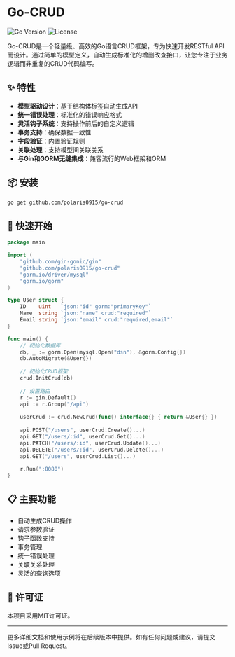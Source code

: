 # Go-CRUD

![Go Version](https://img.shields.io/badge/Go-1.18+-blue.svg)
![License](https://img.shields.io/badge/License-MIT-green.svg)

Go-CRUD是一个轻量级、高效的Go语言CRUD框架，专为快速开发RESTful API而设计。通过简单的模型定义，自动生成标准化的增删改查接口，让您专注于业务逻辑而非重复的CRUD代码编写。

## ✨ 特性

- **模型驱动设计**：基于结构体标签自动生成API
- **统一错误处理**：标准化的错误响应格式
- **灵活钩子系统**：支持操作前后的自定义逻辑
- **事务支持**：确保数据一致性
- **字段验证**：内置验证规则
- **关联处理**：支持模型间关联关系
- **与Gin和GORM无缝集成**：兼容流行的Web框架和ORM

## 📦 安装

```bash
go get github.com/polaris0915/go-crud
```

## 🚀 快速开始

```go
package main

import (
    "github.com/gin-gonic/gin"
    "github.com/polaris0915/go-crud"
    "gorm.io/driver/mysql"
    "gorm.io/gorm"
)

type User struct {
    ID    uint   `json:"id" gorm:"primaryKey"`
    Name  string `json:"name" crud:"required"`
    Email string `json:"email" crud:"required,email"`
}

func main() {
    // 初始化数据库
    db, _ := gorm.Open(mysql.Open("dsn"), &gorm.Config{})
    db.AutoMigrate(&User{})
    
    // 初始化CRUD框架
    crud.InitCrud(db)
    
    // 设置路由
    r := gin.Default()
    api := r.Group("/api")
    
    userCrud := crud.NewCrud(func() interface{} { return &User{} })
    
    api.POST("/users", userCrud.Create()...)
    api.GET("/users/:id", userCrud.Get()...)
    api.PATCH("/users/:id", userCrud.Update()...)
    api.DELETE("/users/:id", userCrud.Delete()...)
    api.GET("/users", userCrud.List()...)
    
    r.Run(":8080")
}
```

## 📋 主要功能

- 自动生成CRUD操作
- 请求参数验证
- 钩子函数支持
- 事务管理
- 统一错误处理
- 关联关系处理
- 灵活的查询选项

## 📄 许可证

本项目采用MIT许可证。

---

更多详细文档和使用示例将在后续版本中提供。如有任何问题或建议，请提交Issue或Pull Request。
